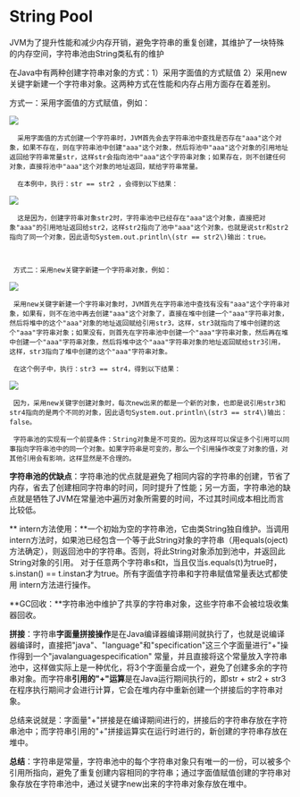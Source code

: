 # String Pool

JVM为了提升性能和减少内存开销，避免字符串的重复创建，其维护了一块特殊的内存空间，字符串池由String类私有的维护

在Java中有两种创建字符串对象的方式：1）采用字面值的方式赋值 2）采用new关键字新建一个字符串对象。这两种方式在性能和内存占用方面存在着差别。

方式一：采用字面值的方式赋值，例如：

![](https://images2015.cnblogs.com/blog/952935/201605/952935-20160516214058341-1275144858.png)

```
  采用字面值的方式创建一个字符串时，JVM首先会去字符串池中查找是否存在"aaa"这个对象，如果不存在，则在字符串池中创建"aaa"这个对象，然后将池中"aaa"这个对象的引用地址返回给字符串常量str，这样str会指向池中"aaa"这个字符串对象；如果存在，则不创建任何对象，直接将池中"aaa"这个对象的地址返回，赋给字符串常量。

  在本例中，执行：str == str2 ，会得到以下结果：
```

![](https://images2015.cnblogs.com/blog/952935/201605/952935-20160516215749794-1555137097.png)

```
  这是因为，创建字符串对象str2时，字符串池中已经存在"aaa"这个对象，直接把对象"aaa"的引用地址返回给str2，这样str2指向了池中"aaa"这个对象，也就是说str和str2指向了同一个对象，因此语句System.out.println\(str == str2\)输出：true。



 方式二：采用new关键字新建一个字符串对象，例如：
```

![](https://images2015.cnblogs.com/blog/952935/201605/952935-20160516221013513-255401440.png)

```
 采用new关键字新建一个字符串对象时，JVM首先在字符串池中查找有没有"aaa"这个字符串对象，如果有，则不在池中再去创建"aaa"这个对象了，直接在堆中创建一个"aaa"字符串对象，然后将堆中的这个"aaa"对象的地址返回赋给引用str3，这样，str3就指向了堆中创建的这个"aaa"字符串对象；如果没有，则首先在字符串池中创建一个"aaa"字符串对象，然后再在堆中创建一个"aaa"字符串对象，然后将堆中这个"aaa"字符串对象的地址返回赋给str3引用，这样，str3指向了堆中创建的这个"aaa"字符串对象。

 在这个例子中，执行：str3 == str4，得到以下结果：
```

![](https://images2015.cnblogs.com/blog/952935/201605/952935-20160516222313810-541667641.png)

```
 因为，采用new关键字创建对象时，每次new出来的都是一个新的对象，也即是说引用str3和str4指向的是两个不同的对象，因此语句System.out.println\(str3 == str4\)输出：false。

 字符串池的实现有一个前提条件：String对象是不可变的。因为这样可以保证多个引用可以同事指向字符串池中的同一个对象。如果字符串是可变的，那么一个引用操作改变了对象的值，对其他引用会有影响，这样显然是不合理的。
```

**字符串池的优缺点**：字符串池的优点就是避免了相同内容的字符串的创建，节省了内存，省去了创建相同字符串的时间，同时提升了性能；另一方面，字符串池的缺点就是牺牲了JVM在常量池中遍历对象所需要的时间，不过其时间成本相比而言比较低。

** intern方法使用：**一个初始为空的字符串池，它由类String独自维护。当调用 intern方法时，如果池已经包含一个等于此String对象的字符串（用equals(oject)方法确定），则返回池中的字符串。否则，将此String对象添加到池中，并返回此String对象的引用。 对于任意两个字符串s和t，当且仅当s.equals(t)为true时，s.instan() == t.instan才为true。所有字面值字符串和字符串赋值常量表达式都使用 intern方法进行操作。

**GC回收：**字符串池中维护了共享的字符串对象，这些字符串不会被垃圾收集器回收。

**拼接**：字符串**字面量拼接操作**是在Java编译器编译期间就执行了，也就是说编译器编译时，直接把"java"、"language"和"specification"这三个字面量进行"+"操作得到一个"javalanguagespecification" 常量，并且直接将这个常量放入字符串池中，这样做实际上是一种优化，将3个字面量合成一个，避免了创建多余的字符串对象。而字符串**引用的"+"运算**是在Java运行期间执行的，即str + str2 + str3在程序执行期间才会进行计算，它会在堆内存中重新创建一个拼接后的字符串对象。

总结来说就是：字面量"+"拼接是在编译期间进行的，拼接后的字符串存放在字符串池中；而字符串引用的"+"拼接运算实在运行时进行的，新创建的字符串存放在堆中。

**总结**：字符串是常量，字符串池中的每个字符串对象只有唯一的一份，可以被多个引用所指向，避免了重复创建内容相同的字符串；通过字面值赋值创建的字符串对象存放在字符串池中，通过关键字new出来的字符串对象存放在堆中。
